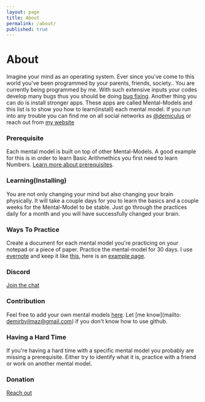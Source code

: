 ```yaml
---
layout: page
title: About
permalink: /about/
published: true
---
```


# About

Imagine your mind as an operating system. Ever since you've come to this world you've been programmed by your parents, friends, society.. You are currently being programmed by me. With such extensive inputs your codes develop many bugs thus you should be doing [bug fixing](https://mmpractices.com/bug-fixing/). Another thing you can do is install stronger apps. These apps are called Mental-Models and this list is to show you how to learn(install) each mental model. If you run into any trouble you can find me on all social networks as [@demiculus](https://twitter.com/demiculus) or reach out from [my website](demiculus.com)

### Prerequisite

Each mental model is built on top of other Mental-Models. 
A good example for this is in order to learn Basic Arithmethics you first need to learn Numbers. [Learn more about prerequisites](https://mmpractices.com/mental_models/prerequisites/).

### Learning(Installing)

You are not only changing your mind but also changing your brain physically. It will take a couple days for you to learn the basics and a couple weeks for the Mental-Model to be stable. Just go through the practices daily for a month and you will have successfully changed your brain.

### Ways To Practice

Create a document for each mental model you're practicing on your notepad or a piece of paper.
Practice the mental-model for 30 days.
I use [evernote](https://www.evernote.com/referral/Registration.action?sig=3bccbbd47549eb2344f32d1197bde8a9494256e8d55cd55f23e4bd8ce31add07&uid=89210166) and keep it like [this](http://prntscr.com/o88fhu), here is an [example page](http://prntscr.com/o88fyl).

### Discord 

[Join the chat](https://discord.gg/mdTQnNH)

### Contribution

Feel free to add your own mental models [here](https://github.com/demiculus/mentalmodel/tree/master/_mental_models). Let [me know](mailto: demirbyilmaz@gmail.com) if you don't know how to use github.

### Having a Hard Time

If you're having a hard time with a specific mental model you probably are missing a prerequisite. Either try to identify what it is, practice with a friend or work on another mental model.

<!-- ### Practice Days

Spacing Effect - https://collegeinfogeek.com/spaced-repetition-memory-technique/
This doesn't seem to work very well to attain new habits (change your brain) but works to keep information. I suggest practicing daily for the first 20 days. -->

### Donation

[Reach out](https://demiculus.com/)